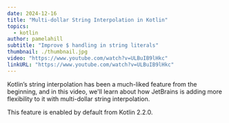 ```yaml
---
date: 2024-12-16
title: "Multi-dollar String Interpolation in Kotlin"
topics:
  - kotlin
author: pamelahill
subtitle: "Improve $ handling in string literals"
thumbnail: ./thumbnail.jpg
video: "https://www.youtube.com/watch?v=ULBuIB9lHkc"
linkURL: "https://www.youtube.com/watch?v=ULBuIB9lHkc"
---
```


Kotlin’s string interpolation has been a much-liked feature from the beginning, and in this video, we'll learn about how JetBrains is adding more flexibility to it with multi-dollar string interpolation.

This feature is enabled by default from Kotlin 2.2.0.
